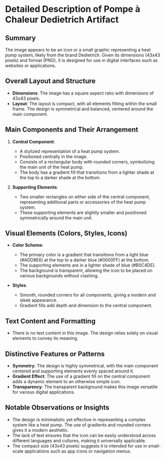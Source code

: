 # Detailed Description of Pompe à Chaleur Dedietrich Artifact

## Summary
The image appears to be an icon or a small graphic representing a heat pump system, likely from the brand Dedietrich. Given its dimensions (43x43 pixels) and format (PNG), it is designed for use in digital interfaces such as websites or applications.

## Overall Layout and Structure

- **Dimensions**: The image has a square aspect ratio with dimensions of 43x43 pixels.
- **Layout**: The layout is compact, with all elements fitting within the small frame. The design is symmetrical and balanced, centered around the main component.

## Main Components and Their Arrangement

1. **Central Component**:
   - A stylized representation of a heat pump system.
   - Positioned centrally in the image.
   - Consists of a rectangular body with rounded corners, symbolizing the main unit of the heat pump.
   - The body has a gradient fill that transitions from a lighter shade at the top to a darker shade at the bottom.

2. **Supporting Elements**:
   - Two smaller rectangles on either side of the central component, representing additional parts or accessories of the heat pump system.
   - These supporting elements are slightly smaller and positioned symmetrically around the main unit.

## Visual Elements (Colors, Styles, Icons)

- **Color Scheme**:
  - The primary color is a gradient that transitions from a light blue (#ADD8E6) at the top to a darker blue (#0000FF) at the bottom.
  - The supporting elements are in a lighter shade of blue (#B0C4DE).
  - The background is transparent, allowing the icon to be placed on various backgrounds without clashing.

- **Styles**:
  - Smooth, rounded corners for all components, giving a modern and sleek appearance.
  - Gradient fills add depth and dimension to the central component.

## Text Content and Formatting

- There is no text content in this image. The design relies solely on visual elements to convey its meaning.

## Distinctive Features or Patterns

- **Symmetry**: The design is highly symmetrical, with the main component centered and supporting elements evenly spaced around it.
- **Gradient Effect**: The use of a gradient fill on the central component adds a dynamic element to an otherwise simple icon.
- **Transparency**: The transparent background makes this image versatile for various digital applications.

## Notable Observations or Insights

- The design is minimalistic yet effective in representing a complex system like a heat pump. The use of gradients and rounded corners gives it a modern aesthetic.
- The lack of text ensures that the icon can be easily understood across different languages and cultures, making it universally applicable.
- The compact size (43x43 pixels) suggests it is intended for use in small-scale applications such as app icons or navigation menus.